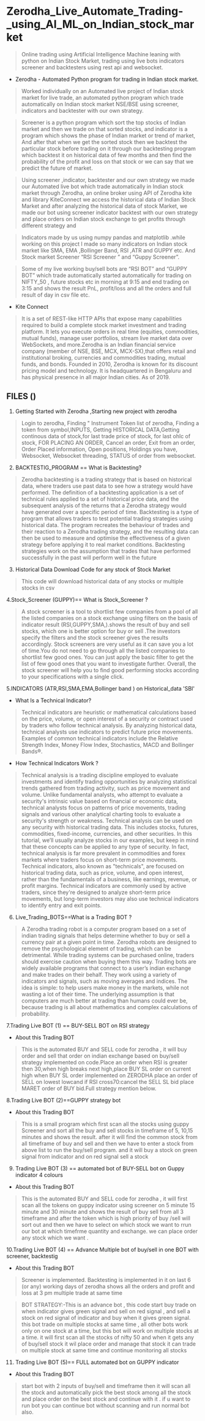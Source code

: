 # Zerodha_Live_Automate_Trading-_using_AI_ML_on_Indian_stock_market

> Online trading using Artificial Intelligence Machine leaning with python on Indian Stock Market, trading using live bots indicators screener and backtesters using rest api and websocket.

* Zerodha    - Automated Python program for trading in Indian stock market.      
> Worked individually on an Automated live project of Indian stock market for live trade, an automated python program which trade automatically on Indian stock market NSE/BSE using screener, indicators and backtester with our own strategy.

> Screener is a python program which sort the top stocks of Indian market and then we trade on that sorted stocks, and indicator is a program which shows the phase of Indian market or trend of market, And after that when we get the sorted stock then we backtest the particular stock before trading on it through our backtesting program which backtest it on historical data of few months and then find the probability of the profit and loss on that stock or we can say that we predict the future of market.

> Using screener ,indicator, backtester and our own strategy we made our Automated live bot which trade automatically in Indian stock market through Zerodha, an online broker using API of Zerodha kite and library KiteConnect we access the historical data of Indian Stock Market and after analyzing the historical data of stock Market, we made our bot using screener indicator backtest with our own strategy and place orders on Indian stock exchange to get profits through different strategy and 

> Indicators made by us using numpy pandas and matplotlib .while working on this project I made so many indicators on Indian stock market like SMA, EMA ,Bollinger Band, RSI ,ATR and GUPPY etc.  And Stock market Screener “RSI Screener ” and “Guppy Screener”. 

> Some of my live working buy/sell bots are “RSI BOT” and “GUPPY BOT” which trade automatically started automatically for trading on NIFTY_50 , future stocks etc in morning at 9:15 and end trading on 3:15 and shows the result PnL, profit/loss and all the orders and full result of day in csv file etc. 

* Kite Connect 
> It is a set of REST-like HTTP APIs that expose many capabilities required to build a complete stock market investment and trading platform. It lets you execute orders in real time (equities, commodities, mutual funds), manage user portfolios, stream live market data over WebSockets, and more.Zerodha is an Indian financial service company (member of NSE, BSE, MCX, MCX-SX),that offers retail and institutional broking, currencies and commodities trading, mutual funds, and bonds. Founded in 2010, Zerodha is known for its discount pricing model and technology. It is headquartered in Bengaluru and has physical presence in all major Indian cities.
As of 2019.

## FILES ()

1. Getting Started with Zerodha ,Starting new project with zerodha 
> Login to zerodha, Finding " Instrument Token list of zerodha, Finding a token from symbol,INPUTS, Getting HISTORICAL DATA,Getting continous data of stock,for last trade price of stock, for last ohlc of stock, FOR PLACING AN ORDER, Cancel an order, Exit from an order, Order Placed information, Open positions, Holdings you have, Websocket, Websocket threading, STATUS of order from websocket.

2. BACKTESTIG_PROGRAM == What is Backtesting?
> Zerodha backtesting is a trading strategy that is based on historical data, where traders use past data to see how a strategy would have performed. The definition of a backtesting application is a set of technical rules applied to a set of historical price data, and the subsequent analysis of the returns that a Zerodha strategy would have generated over a specific period of time.
> Backtesting is a type of program that allows traders to test potential trading strategies using historical data. The program recreates the behaviour of trades and their reaction to a Zerodha trading strategy, and the resulting data can then be used to measure and optimise the effectiveness of a given strategy before applying it to real market conditions. Backtesting strategies work on the assumption that trades that have performed successfully in the past will perform well in the future

3. Historical Data Download Code for any stock of Stock Market
> This code will download historical data of any stocks or multiple stocks in csv

4.Stock_Screener (GUPPY)== What is Stock_Screener ?
> A stock screener is a tool to shortlist few companies from a pool of all the listed companies on a stock exchange using filters on the basis of indicator result (RSI,GUPPY,SMA,).shows the result of buy and sell stocks, which one is better option for buy or sell .The investors specify the filters and the stock screener gives the results accordingly. 
> Stock screeners are very useful as it can save you a lot of time.You do not need to go through all the listed companies to shortlist few good ones. You can just apply the basic filter to get the list of few good ones that you want to investigate further. Overall, the stock screener will help you to find good performing stocks according to your specifications with a single click.

5.INDICATORS (ATR,RSI,SMA,EMA,Bollinger band ) on Historical_data 'SBI'

* What Is a Technical Indicator?
> Technical indicators are heuristic or mathematical calculations based on the price, volume, or open interest of a security or contract used by traders who follow technical analysis. By analyzing historical data, technical analysts use indicators to predict future price movements. Examples of common technical indicators include the Relative Strength Index, Money Flow Index, Stochastics, MACD and Bollinger Bands®.

* How Technical Indicators Work ?
> Technical analysis is a trading discipline employed to evaluate investments and identify trading opportunities by analyzing statistical trends gathered from trading activity, such as price movement and volume. Unlike fundamental analysts, who attempt to evaluate a security's intrinsic value based on financial or economic data, technical analysts focus on patterns of price movements, trading signals and various other analytical charting tools to evaluate a security's strength or weakness. Technical analysis can be used on any security with historical trading data. This includes stocks, futures, commodities, fixed-income, currencies, and other securities. In this tutorial, we’ll usually analyze stocks in our examples, but keep in mind that these concepts can be applied to any type of security. In fact, technical analysis is far more prevalent in commodities and forex markets where traders focus on short-term price movements. Technical indicators, also known as "technicals", are focused on historical trading data, such as price, volume, and open interest, rather than the fundamentals of a business, like earnings, revenue, or profit margins. Technical indicators are commonly used by active traders, since they're designed to analyze short-term price movements, but long-term investors may also use technical indicators to identify entry and exit points.

6. Live_Trading_BOTS==What is a Trading BOT ?
> A Zerodha trading robot is a computer program based on a set of indian trading signals that helps determine whether to buy or sell a currency pair at a given point in time. Zerodha robots are designed to remove the psychological element of trading, which can be detrimental. While trading systems can be purchased online, traders should exercise caution when buying them this way.
> Trading bots are widely available programs that connect to a user’s indian exchange and make trades on their behalf. They work using a variety of indicators and signals, such as moving averages and indices. The idea is simple: to help users make money in the markets, while not wasting a lot of their time. The underlying assumption is that computers are much better at trading than humans could ever be, because trading is all about mathematics and complex calculations of probability.

7.Trading Live BOT (1) == BUY-SELL BOT on RSI strategy
* About this Trading BOT
> This is the automated BUY and SELL code for zerodha , it will buy order and sell that order on indian exchange based on buy/sell strategy implemented on code.Place an order when RSI is greater then 30,when high breaks next high,place BUY SL order on current high when BUY SL order implemented on ZERODHA place an order of SELL on lowest lowcand if RSI cross70:cancel the SELL SL bid place MARET order of BUY bid.Full strategy mention below.

8.Trading Live BOT (2)==GUPPY strategy bot
* About this Trading BOT
> This is a small program which first scan all the stocks using guppy Screener and sort all the buy and sell stocks in timeframe of 5, 10,15 minutes and shows the result. after it will find the common stock from all timeframe of buy and sell and then we have to enter a stock from above list to run the buy/sell program. and it will buy a stock on green signal from indicator and on red signal sell a stock 

9. Trading Live BOT (3) == automated bot of BUY-SELL bot on Guppy indicator 4 colours
* About this Trading BOT
> This is the automated BUY and SELL code for zerodha , it will first scan all the tokens on guppy indicator using screener on 5 minute 15 minute and 30 minute and shows the result of buy sell from all 3 timeframe and after the token which is high priority of buy /sell will sort out and then we have to select on which stock we want to rrun our bot at which timefrme quantity and exchange. we can place order any stock which we want .

10.Trading Live BOT (4) == Advance Multiple bot of buy/sell in one BOT with screener, backtestig
* About this Trading BOT
> Screener is implemented. Backtesting is implemented in it on last 6 (or any) working days of zerodha shows all the orders and profit and loss at 3 pm multiple trade at same time

> BOT STRATEGY:-This is an advance bot , this code start buy trade on when indicator gives green signal and sell on red signal , and sell a stock on red signal of indicator and buy when it gives green signal. this bot trade on multiple stocks at same time , all other bots work only on one stock at a time, but this bot will work on multiple stocks at a time. it will first scan all the stocks of nifty 50 and when it gets any of buy/sell stock it wil place order and manage that stock it can trade on multiple stock at same time and continue monitoring all stocks

11. Trading Live BOT (5)== FULL automated bot on GUPPY indicator
* About this Trading BOT
> start bot with 2 inputs of buy/sell and timeframe then it will scan all the stock and automatically pick the best stock among all the stock and place order on the best stock and continue with it . if u want to run bot you can continue bot without scanning and run normal bot also.
